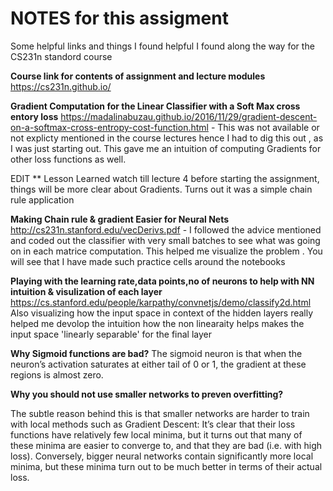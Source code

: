 # NOTES for this assigment

Some helpful links and things I found helpful I found along the way for the CS231n standord course

**Course link for contents of assignment and lecture modules**
https://cs231n.github.io/


**Gradient Computation for the Linear Classifier with a Soft Max cross entory loss**
https://madalinabuzau.github.io/2016/11/29/gradient-descent-on-a-softmax-cross-entropy-cost-function.html - This was not available or not explicty mentioned in the course lectures hence I had to dig this out , as I was just starting out. This gave me an intuition of computing Gradients for other loss functions as well.

EDIT ** Lesson Learned watch till lecture 4 before starting the assignment, things will be more clear about Gradients. Turns out it was a simple chain rule application


**Making Chain rule & gradient Easier for Neural Nets**
http://cs231n.stanford.edu/vecDerivs.pdf - I followed the advice mentioned and coded out the classifier with very small batches to see what was going on in each matrice computation. This helped me visualize the problem . You will see that I have made such practice cells around the notebooks

**Playing with the learning rate,data points,no of neurons to help with NN intuition & visulization of each layer**
https://cs.stanford.edu/people/karpathy/convnetjs/demo/classify2d.html 
Also visualizing how the input space in context of the hidden layers really helped me devolop the intuition how the non linearaity helps makes the input space 'linearly separable' for the final layer


**Why Sigmoid functions are bad?**
The sigmoid neuron is that when the neuron’s activation saturates at either tail of 0 or 1, the gradient at these regions is almost zero.

**Why you should not use smaller networks to preven overfitting?**

The subtle reason behind this is that smaller networks are harder to train with local methods such as Gradient Descent: It’s clear that their loss functions have relatively few local minima, but it turns out that many of these minima are easier to converge to, and that they are bad (i.e. with high loss). Conversely, bigger neural networks contain significantly more local minima, but these minima turn out to be much better in terms of their actual loss. 
